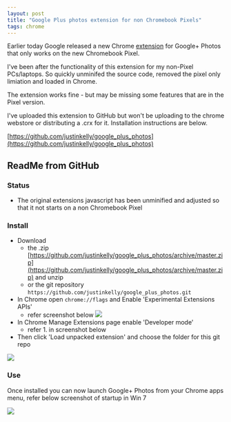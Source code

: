 ```yaml
---
layout: post
title: "Google Plus photos extension for non Chromebook Pixels"
tags: chrome
---
```


Earlier today Google released a new Chrome [extension](https://plus.google.com/u/0/+ajasver/posts/MoF7hRqeBut) for Google+ Photos that only works on the new Chromebook Pixel.

I've been after the functionality of this extension for my non-Pixel PCs/laptops. So quickly unminifed the source code, removed the pixel only limiation and loaded in Chrome.

The extension works fine - but may be missing some features that are in the Pixel version.

I've uploaded this extension to GitHub but won't be uploading to the chrome webstore or distributing a .crx for it. Installation instructions are below.

[https://github.com/justinkelly/google_plus_photos](https://github.com/justinkelly/google_plus_photos)

## ReadMe from GitHub

### Status

* The original extensions javascript has been unminified and adjusted so that it not starts on a non Chromebook Pixel

### Install

* Download
  * the .zip [https://github.com/justinkelly/google_plus_photos/archive/master.zip](https://github.com/justinkelly/google_plus_photos/archive/master.zip) and unzip
  * or the git repository `https://github.com/justinkelly/google_plus_photos.git`
* In Chrome open `chrome://flags` and Enable 'Experimental Extensions APIs'
  * refer screenshot below
![](https://raw.github.com/justinkelly/google_plus_photos/master/install_api.png)
* In Chrome Manage Extensions page enable 'Developer mode'
  * refer 1. in screenshot below
* Then click 'Load unpacked extension' and choose the folder for this git repo

![](https://raw.github.com/justinkelly/google_plus_photos/master/install.png)

### Use

  Once installed you can now launch Google+ Photos from your Chrome apps menu, refer below screenshot of startup in Win 7

![](https://raw.github.com/justinkelly/google_plus_photos/master/win7.png)
